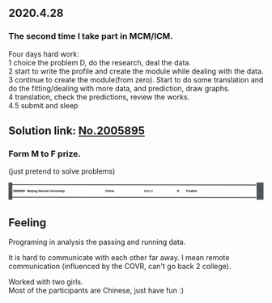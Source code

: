 ## 2020.4.28
### The second time I take part in MCM/ICM.

Four days hard work:  
1 choice the problem D, do the research, deal the data.  
2 start to write the profile and create the module while dealing with the data.  
3 continue to create the module(from zero). Start to do some translation and do the fitting/dealing with more data, and prediction, draw graphs.  
4 translation, check the predictions, review the works.    
4.5 submit and sleep  

## Solution link:  [No.2005895](2005895.pdf)
### Form M to F prize.  
(just pretend to solve problems)

![](https://raw.githubusercontent.com/yyhaos/Mathematic-Modeling/master/Competitions/MCM%202020D%20%20Teaming%20Strategies/Results.PNG)

## Feeling
Programing in analysis the passing and running data. 

It is hard to communicate with each other far away. I mean remote communication (influenced by the COVR, can't go back 2 college).

Worked with two girls.  
Most of the participants are Chinese, just have fun :)  
